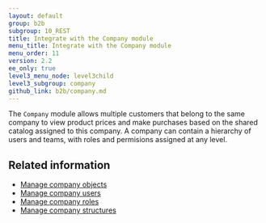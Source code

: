 ```yaml
---
layout: default
group: b2b
subgroup: 10_REST
title: Integrate with the Company module
menu_title: Integrate with the Company module
menu_order: 11
version: 2.2
ee_only: true
level3_menu_node: level3child
level3_subgroup: company
github_link: b2b/company.md
---
```


The `Company` module allows multiple customers that belong to the same company to view product prices and make purchases based on the shared catalog assigned to this company. A company can contain a hierarchy of users and teams, with roles and permisions assigned at any level.

## Related information

* [Manage company objects]({{page.baseurl}}b2b/company-object.html)
* [Manage company users]({{page.baseurl}}b2b/company-users.html)
* [Manage company roles]({{page.baseurl}}b2b/roles.html)
* [Manage company structures]({{page.baseurl}}b2b/company-structures.html)
